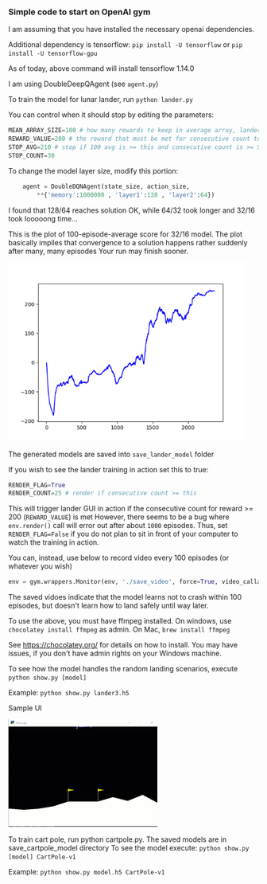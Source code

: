 ### Simple code to start on OpenAI gym
I am assuming that you have installed the necessary openai dependencies.

Additional dependency is tensorflow: `pip install -U tensorflow` or `pip install -U tensorflow-gpu`

As of today, above command will install tensorflow 1.14.0

I am using DoubleDeepQAgent (see `agent.py`)

To train the model for lunar lander, run
`python lander.py`

You can control when it should stop by editing the parameters:
```python
MEAN_ARRAY_SIZE=100 # how many rewards to keep in average array, lander=100
REWARD_VALUE=200 # the reward that must be met for consecutive count to increase, lander=200
STOP_AVG=210 # stop if 100 avg is >= this and consecutive count is >= STOP_COUNT, lander > 200
STOP_COUNT=30
```
To change the model layer size, modify this portion:
```python
    agent = DoubleDQNAgent(state_size, action_size, 
        **{'memory':1000000 , 'layer1':128 , 'layer2':64})
```
I found that 128/64 reaches solution OK, while 64/32 took longer and 32/16 took looooong time...

This is the plot of 100-episode-average score for 32/16 model.
The plot basically impiles that convergence to a solution happens rather suddenly after many, many episodes
Your run may finish sooner.

![plot](lunarlander-v2.png)

The generated models are saved into `save_lander_model` folder

If you wish to see the lander training in action set this to true:
```python
RENDER_FLAG=True
RENDER_COUNT=25 # render if consecutive count >= this
```

This will trigger lander GUI in action if the consecutive count for reward >= 200 (`REWARD_VALUE`) is met
However, there seems to be a bug where `env.render()` call will error out after about `1000` episodes.
Thus, set `RENDER_FLAG=False` if you do not plan to sit in front of your computer to watch the training in action.

You can, instead, use below to record video every 100 episodes (or whatever you wish)
```python
env = gym.wrappers.Monitor(env, './save_video', force=True, video_callable=lambda episode_id: episode_id%100==0)
```
The saved vidoes indicate that the model learns not to crash within 100 episodes, but doesn't learn how to land safely until way later.

To use the above, you must have ffmpeg installed.  On windows, use `chocolatey install ffmpeg` as admin. On Mac, `brew install ffmpeg`

See https://chocolatey.org/ for details on how to install.  You may have issues, if you don't have admin rights on your Windows machine.

To see how the model handles the random landing scenarios, execute
`python show.py [model]`

Example: `python show.py lander3.h5`

Sample UI

![lander](lander.gif)


To train cart pole, run python cartpole.py.
The saved models are in save_cartpole_model directory
To see the model execute:
`python show.py [model] CartPole-v1`

Example: `python show.py model.h5 CartPole-v1`
